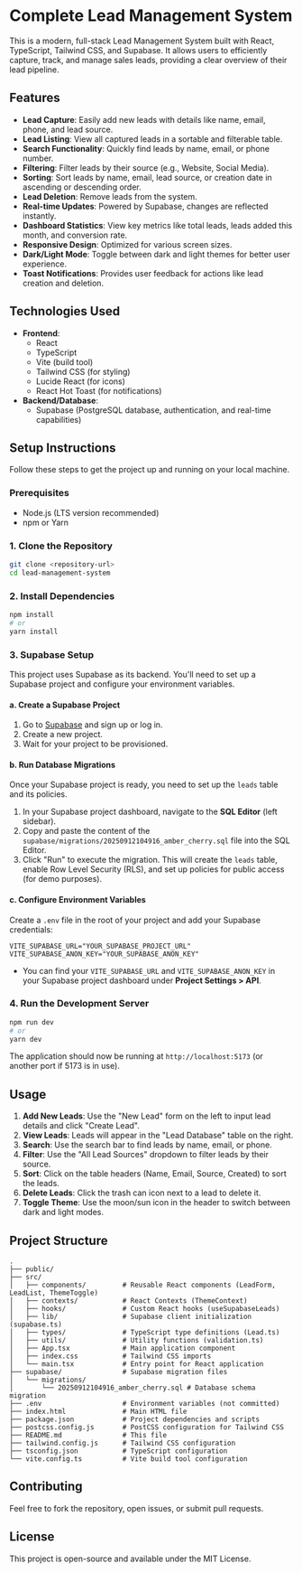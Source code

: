 # Complete Lead Management System

This is a modern, full-stack Lead Management System built with React, TypeScript, Tailwind CSS, and Supabase. It allows users to efficiently capture, track, and manage sales leads, providing a clear overview of their lead pipeline.

## Features

*   **Lead Capture**: Easily add new leads with details like name, email, phone, and lead source.
*   **Lead Listing**: View all captured leads in a sortable and filterable table.
*   **Search Functionality**: Quickly find leads by name, email, or phone number.
*   **Filtering**: Filter leads by their source (e.g., Website, Social Media).
*   **Sorting**: Sort leads by name, email, lead source, or creation date in ascending or descending order.
*   **Lead Deletion**: Remove leads from the system.
*   **Real-time Updates**: Powered by Supabase, changes are reflected instantly.
*   **Dashboard Statistics**: View key metrics like total leads, leads added this month, and conversion rate.
*   **Responsive Design**: Optimized for various screen sizes.
*   **Dark/Light Mode**: Toggle between dark and light themes for better user experience.
*   **Toast Notifications**: Provides user feedback for actions like lead creation and deletion.

## Technologies Used

*   **Frontend**:
    *   React
    *   TypeScript
    *   Vite (build tool)
    *   Tailwind CSS (for styling)
    *   Lucide React (for icons)
    *   React Hot Toast (for notifications)
*   **Backend/Database**:
    *   Supabase (PostgreSQL database, authentication, and real-time capabilities)

## Setup Instructions

Follow these steps to get the project up and running on your local machine.

### Prerequisites

*   Node.js (LTS version recommended)
*   npm or Yarn

### 1. Clone the Repository

```bash
git clone <repository-url>
cd lead-management-system
```

### 2. Install Dependencies

```bash
npm install
# or
yarn install
```

### 3. Supabase Setup

This project uses Supabase as its backend. You'll need to set up a Supabase project and configure your environment variables.

#### a. Create a Supabase Project

1.  Go to [Supabase](https://supabase.com/) and sign up or log in.
2.  Create a new project.
3.  Wait for your project to be provisioned.

#### b. Run Database Migrations

Once your Supabase project is ready, you need to set up the `leads` table and its policies.

1.  In your Supabase project dashboard, navigate to the **SQL Editor** (left sidebar).
2.  Copy and paste the content of the `supabase/migrations/20250912104916_amber_cherry.sql` file into the SQL Editor.
3.  Click "Run" to execute the migration. This will create the `leads` table, enable Row Level Security (RLS), and set up policies for public access (for demo purposes).

#### c. Configure Environment Variables

Create a `.env` file in the root of your project and add your Supabase credentials:

```
VITE_SUPABASE_URL="YOUR_SUPABASE_PROJECT_URL"
VITE_SUPABASE_ANON_KEY="YOUR_SUPABASE_ANON_KEY"
```

*   You can find your `VITE_SUPABASE_URL` and `VITE_SUPABASE_ANON_KEY` in your Supabase project dashboard under **Project Settings > API**.

### 4. Run the Development Server

```bash
npm run dev
# or
yarn dev
```

The application should now be running at `http://localhost:5173` (or another port if 5173 is in use).

## Usage

1.  **Add New Leads**: Use the "New Lead" form on the left to input lead details and click "Create Lead".
2.  **View Leads**: Leads will appear in the "Lead Database" table on the right.
3.  **Search**: Use the search bar to find leads by name, email, or phone.
4.  **Filter**: Use the "All Lead Sources" dropdown to filter leads by their source.
5.  **Sort**: Click on the table headers (Name, Email, Source, Created) to sort the leads.
6.  **Delete Leads**: Click the trash can icon next to a lead to delete it.
7.  **Toggle Theme**: Use the moon/sun icon in the header to switch between dark and light modes.

## Project Structure

```
.
├── public/
├── src/
│   ├── components/         # Reusable React components (LeadForm, LeadList, ThemeToggle)
│   ├── contexts/           # React Contexts (ThemeContext)
│   ├── hooks/              # Custom React hooks (useSupabaseLeads)
│   ├── lib/                # Supabase client initialization (supabase.ts)
│   ├── types/              # TypeScript type definitions (Lead.ts)
│   ├── utils/              # Utility functions (validation.ts)
│   ├── App.tsx             # Main application component
│   ├── index.css           # Tailwind CSS imports
│   └── main.tsx            # Entry point for React application
├── supabase/               # Supabase migration files
│   └── migrations/
│       └── 20250912104916_amber_cherry.sql # Database schema migration
├── .env                    # Environment variables (not committed)
├── index.html              # Main HTML file
├── package.json            # Project dependencies and scripts
├── postcss.config.js       # PostCSS configuration for Tailwind CSS
├── README.md               # This file
├── tailwind.config.js      # Tailwind CSS configuration
├── tsconfig.json           # TypeScript configuration
└── vite.config.ts          # Vite build tool configuration
```

## Contributing

Feel free to fork the repository, open issues, or submit pull requests.

## License

This project is open-source and available under the MIT License.